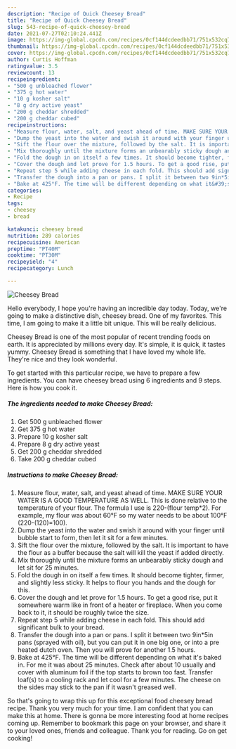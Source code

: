 ```yaml
---
description: "Recipe of Quick Cheesey Bread"
title: "Recipe of Quick Cheesey Bread"
slug: 543-recipe-of-quick-cheesey-bread
date: 2021-07-27T02:10:24.441Z
image: https://img-global.cpcdn.com/recipes/0cf144dcdeedbb71/751x532cq70/cheesey-bread-recipe-main-photo.jpg
thumbnail: https://img-global.cpcdn.com/recipes/0cf144dcdeedbb71/751x532cq70/cheesey-bread-recipe-main-photo.jpg
cover: https://img-global.cpcdn.com/recipes/0cf144dcdeedbb71/751x532cq70/cheesey-bread-recipe-main-photo.jpg
author: Curtis Hoffman
ratingvalue: 3.5
reviewcount: 13
recipeingredient:
- "500 g unbleached flower"
- "375 g hot water"
- "10 g kosher salt"
- "8 g dry active yeast"
- "200 g cheddar shredded"
- "200 g cheddar cubed"
recipeinstructions:
- "Measure flour, water, salt, and yeast ahead of time. MAKE SURE YOUR WATER IS A GOOD TEMPERATURE AS WELL. This is done relative to the temperature of your flour. The formula I use is 220-(flour temp*2). For example, my flour was about 60°F so my water needs to be about 100°F (220-(120)=100)."
- "Dump the yeast into the water and swish it around with your finger until bubble start to form, then let it sit for a few minutes."
- "Sift the flour over the mixture, followed by the salt. It is important to have the flour as a buffer because the salt will kill the yeast if added directly."
- "Mix thoroughly until the mixture forms an unbearably sticky dough and let sit for 25 minutes."
- "Fold the dough in on itself a few times. It should become tighter, firmer, and slightly less sticky. It helps to flour you hands and the dough for this."
- "Cover the dough and let prove for 1.5 hours. To get a good rise, put it somewhere warm like in front of a heater or fireplace. When you come back to it, it should be roughly twice the size."
- "Repeat step 5 while adding cheese in each fold. This should add significant bulk to your bread."
- "Transfer the dough into a pan or pans. I split it between two 9in*5in pans (sprayed with oil), but you can put it in one big one, or into a pre heated dutch oven. Then you will prove for another 1.5 hours."
- "Bake at 425°F. The time will be different depending on what it&#39;s baked in. For me it was about 25 minutes. Check after about 10 usually and cover with aluminum foil if the top starts to brown too fast. Transfer loaf(s) to a cooling rack and let cool for a few minutes. The cheese on the sides may stick to the pan if it wasn&#39;t greased well."
categories:
- Recipe
tags:
- cheesey
- bread

katakunci: cheesey bread 
nutrition: 289 calories
recipecuisine: American
preptime: "PT40M"
cooktime: "PT30M"
recipeyield: "4"
recipecategory: Lunch

---
```



![Cheesey Bread](https://img-global.cpcdn.com/recipes/0cf144dcdeedbb71/751x532cq70/cheesey-bread-recipe-main-photo.jpg)

Hello everybody, I hope you're having an incredible day today. Today, we're going to make a distinctive dish, cheesey bread. One of my favorites. This time, I am going to make it a little bit unique. This will be really delicious.



Cheesey Bread is one of the most popular of recent trending foods on earth. It is appreciated by millions every day. It's simple, it is quick, it tastes yummy. Cheesey Bread is something that I have loved my whole life. They're nice and they look wonderful.


To get started with this particular recipe, we have to prepare a few ingredients. You can have cheesey bread using 6 ingredients and 9 steps. Here is how you cook it.

<!--inarticleads1-->

##### The ingredients needed to make Cheesey Bread:

1. Get 500 g unbleached flower
1. Get 375 g hot water
1. Prepare 10 g kosher salt
1. Prepare 8 g dry active yeast
1. Get 200 g cheddar shredded
1. Take 200 g cheddar cubed




<!--inarticleads2-->

##### Instructions to make Cheesey Bread:

1. Measure flour, water, salt, and yeast ahead of time. MAKE SURE YOUR WATER IS A GOOD TEMPERATURE AS WELL. This is done relative to the temperature of your flour. The formula I use is 220-(flour temp*2). For example, my flour was about 60°F so my water needs to be about 100°F (220-(120)=100).
1. Dump the yeast into the water and swish it around with your finger until bubble start to form, then let it sit for a few minutes.
1. Sift the flour over the mixture, followed by the salt. It is important to have the flour as a buffer because the salt will kill the yeast if added directly.
1. Mix thoroughly until the mixture forms an unbearably sticky dough and let sit for 25 minutes.
1. Fold the dough in on itself a few times. It should become tighter, firmer, and slightly less sticky. It helps to flour you hands and the dough for this.
1. Cover the dough and let prove for 1.5 hours. To get a good rise, put it somewhere warm like in front of a heater or fireplace. When you come back to it, it should be roughly twice the size.
1. Repeat step 5 while adding cheese in each fold. This should add significant bulk to your bread.
1. Transfer the dough into a pan or pans. I split it between two 9in*5in pans (sprayed with oil), but you can put it in one big one, or into a pre heated dutch oven. Then you will prove for another 1.5 hours.
1. Bake at 425°F. The time will be different depending on what it&#39;s baked in. For me it was about 25 minutes. Check after about 10 usually and cover with aluminum foil if the top starts to brown too fast. Transfer loaf(s) to a cooling rack and let cool for a few minutes. The cheese on the sides may stick to the pan if it wasn&#39;t greased well.




So that's going to wrap this up for this exceptional food cheesey bread recipe. Thank you very much for your time. I am confident that you can make this at home. There is gonna be more interesting food at home recipes coming up. Remember to bookmark this page on your browser, and share it to your loved ones, friends and colleague. Thank you for reading. Go on get cooking!
